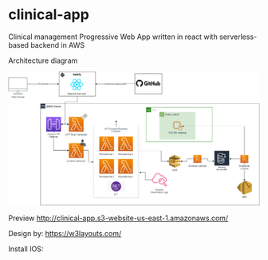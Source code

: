 # clinical-app
Clinical management Progressive Web App written in react with serverless-based backend in AWS

Architecture diagram

![](architecture-diagram.png)

Preview
http://clinical-app.s3-website-us-east-1.amazonaws.com/

Design by: https://w3layouts.com/

Install IOS:
